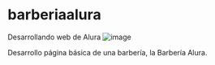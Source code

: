 # barberiaalura
Desarrollando web de Alura 
![image](https://github.com/MariaBelenTusq/barberiaalura/assets/113404887/6c489c3c-a330-4961-9432-bc5a39b7c1dc)


Desarrollo página básica de una barbería, la Barbería Alura.



